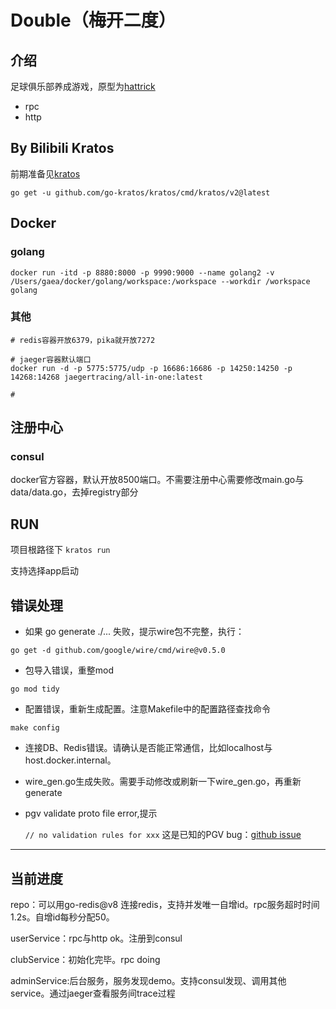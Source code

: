# Double（梅开二度）

## 介绍

足球俱乐部养成游戏，原型为[hattrick](https://m.hattrick.org/)
- rpc
- http


## By Bilibili Kratos

前期准备见[kratos](https://github.com/go-kratos/kratos)

```
go get -u github.com/go-kratos/kratos/cmd/kratos/v2@latest
```

## Docker

### golang
```shell
docker run -itd -p 8880:8000 -p 9990:9000 --name golang2 -v /Users/gaea/docker/golang/workspace:/workspace --workdir /workspace golang
```
### 其他
```shell
# redis容器开放6379，pika就开放7272

# jaeger容器默认端口
docker run -d -p 5775:5775/udp -p 16686:16686 -p 14250:14250 -p 14268:14268 jaegertracing/all-in-one:latest

# 
```

## 注册中心

### consul
docker官方容器，默认开放8500端口。不需要注册中心需要修改main.go与data/data.go，去掉registry部分

## RUN
项目根路径下
`kratos run`

支持选择app启动

## 错误处理

- 如果 go generate ./... 失败，提示wire包不完整，执行：

`go get -d github.com/google/wire/cmd/wire@v0.5.0`

- 包导入错误，重整mod

`go mod tidy`

- 配置错误，重新生成配置。注意Makefile中的配置路径查找命令

`make config`

- 连接DB、Redis错误。请确认是否能正常通信，比如localhost与host.docker.internal。

- wire_gen.go生成失败。需要手动修改或刷新一下wire_gen.go，再重新generate

- pgv validate proto file error,提示
  
  `// no validation rules for xxx`
  这是已知的PGV bug：[github issue](https://github.com/envoyproxy/protoc-gen-validate/issues/240)

---

## 当前进度

repo：可以用go-redis@v8 连接redis，支持并发唯一自增id。rpc服务超时时间1.2s。自增id每秒分配50。

userService：rpc与http ok。注册到consul

clubService：初始化完毕。rpc doing

adminService:后台服务，服务发现demo。支持consul发现、调用其他service。通过jaeger查看服务间trace过程


